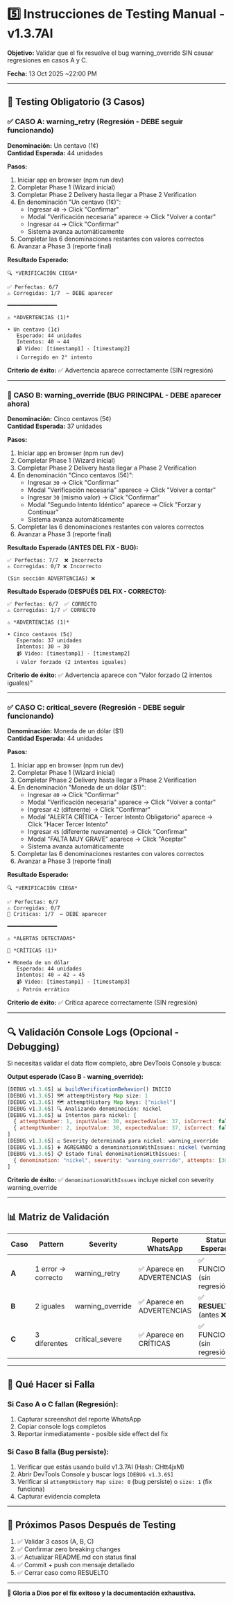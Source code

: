 # 5️⃣ Instrucciones de Testing Manual - v1.3.7AI

**Objetivo:** Validar que el fix resuelve el bug warning_override SIN causar regresiones en casos A y C.

**Fecha:** 13 Oct 2025 ~22:00 PM

---

## 🎯 Testing Obligatorio (3 Casos)

### ✅ CASO A: warning_retry (Regresión - DEBE seguir funcionando)

**Denominación:** Un centavo (1¢)  
**Cantidad Esperada:** 44 unidades

**Pasos:**
1. Iniciar app en browser (npm run dev)
2. Completar Phase 1 (Wizard inicial)
3. Completar Phase 2 Delivery hasta llegar a Phase 2 Verification
4. En denominación "Un centavo (1¢)":
   - Ingresar `40` → Click "Confirmar"
   - Modal "Verificación necesaria" aparece → Click "Volver a contar"
   - Ingresar `44` → Click "Confirmar"
   - Sistema avanza automáticamente
5. Completar las 6 denominaciones restantes con valores correctos
6. Avanzar a Phase 3 (reporte final)

**Resultado Esperado:**
```
🔍 *VERIFICACIÓN CIEGA*

✅ Perfectas: 6/7
⚠️ Corregidas: 1/7  ← DEBE aparecer

━━━━━━━━━━━━━━━━

⚠️ *ADVERTENCIAS (1)*

• Un centavo (1¢)
   Esperado: 44 unidades
   Intentos: 40 → 44
   📹 Video: [timestamp1] - [timestamp2]
   ℹ️ Corregido en 2° intento
```

**Criterio de éxito:** ✅ Advertencia aparece correctamente (SIN regresión)

---

### 🔴 CASO B: warning_override (BUG PRINCIPAL - DEBE aparecer ahora)

**Denominación:** Cinco centavos (5¢)  
**Cantidad Esperada:** 37 unidades

**Pasos:**
1. Iniciar app en browser (npm run dev)
2. Completar Phase 1 (Wizard inicial)
3. Completar Phase 2 Delivery hasta llegar a Phase 2 Verification
4. En denominación "Cinco centavos (5¢)":
   - Ingresar `30` → Click "Confirmar"
   - Modal "Verificación necesaria" aparece → Click "Volver a contar"
   - Ingresar `30` (mismo valor) → Click "Confirmar"
   - Modal "Segundo Intento Idéntico" aparece → Click "Forzar y Continuar"
   - Sistema avanza automáticamente
5. Completar las 6 denominaciones restantes con valores correctos
6. Avanzar a Phase 3 (reporte final)

**Resultado Esperado (ANTES DEL FIX - BUG):**
```
✅ Perfectas: 7/7  ❌ Incorrecto
⚠️ Corregidas: 0/7 ❌ Incorrecto

(Sin sección ADVERTENCIAS) ❌
```

**Resultado Esperado (DESPUÉS DEL FIX - CORRECTO):**
```
✅ Perfectas: 6/7  ✅ CORRECTO
⚠️ Corregidas: 1/7 ✅ CORRECTO

⚠️ *ADVERTENCIAS (1)*

• Cinco centavos (5¢)
   Esperado: 37 unidades
   Intentos: 30 → 30
   📹 Video: [timestamp1] - [timestamp2]
   ℹ️ Valor forzado (2 intentos iguales)
```

**Criterio de éxito:** ✅ Advertencia aparece con "Valor forzado (2 intentos iguales)"

---

### ✅ CASO C: critical_severe (Regresión - DEBE seguir funcionando)

**Denominación:** Moneda de un dólar ($1)  
**Cantidad Esperada:** 44 unidades

**Pasos:**
1. Iniciar app en browser (npm run dev)
2. Completar Phase 1 (Wizard inicial)
3. Completar Phase 2 Delivery hasta llegar a Phase 2 Verification
4. En denominación "Moneda de un dólar ($1)":
   - Ingresar `40` → Click "Confirmar"
   - Modal "Verificación necesaria" aparece → Click "Volver a contar"
   - Ingresar `42` (diferente) → Click "Confirmar"
   - Modal "ALERTA CRÍTICA - Tercer Intento Obligatorio" aparece → Click "Hacer Tercer Intento"
   - Ingresar `45` (diferente nuevamente) → Click "Confirmar"
   - Modal "FALTA MUY GRAVE" aparece → Click "Aceptar"
   - Sistema avanza automáticamente
5. Completar las 6 denominaciones restantes con valores correctos
6. Avanzar a Phase 3 (reporte final)

**Resultado Esperado:**
```
🔍 *VERIFICACIÓN CIEGA*

✅ Perfectas: 6/7
⚠️ Corregidas: 0/7
🔴 Críticas: 1/7  ← DEBE aparecer

━━━━━━━━━━━━━━━━

⚠️ *ALERTAS DETECTADAS*

🔴 *CRÍTICAS (1)*

• Moneda de un dólar
   Esperado: 44 unidades
   Intentos: 40 → 42 → 45
   📹 Video: [timestamp1] - [timestamp3]
   ⚠️ Patrón errático
```

**Criterio de éxito:** ✅ Crítica aparece correctamente (SIN regresión)

---

## 🔍 Validación Console Logs (Opcional - Debugging)

Si necesitas validar el data flow completo, abre DevTools Console y busca:

**Output esperado (Caso B - warning_override):**
```javascript
[DEBUG v1.3.6S] 📊 buildVerificationBehavior() INICIO
[DEBUG v1.3.6S] 🗺️ attemptHistory Map size: 1
[DEBUG v1.3.6S] 🗺️ attemptHistory Map keys: ["nickel"]
[DEBUG v1.3.6S] 🔍 Analizando denominación: nickel
[DEBUG v1.3.6S] 📊 Intentos para nickel: [
  { attemptNumber: 1, inputValue: 30, expectedValue: 37, isCorrect: false, ... },
  { attemptNumber: 2, inputValue: 30, expectedValue: 37, isCorrect: false, ... }
]
[DEBUG v1.3.6S] ⚖️ Severity determinada para nickel: warning_override
[DEBUG v1.3.6S] ➕ AGREGANDO a denominationsWithIssues: nickel (warning_override)
[DEBUG v1.3.6S] 📋 Estado final denominationsWithIssues: [
  { denomination: "nickel", severity: "warning_override", attempts: [30, 30] }
]
```

**Criterio de éxito:** ✅ `denominationsWithIssues` incluye nickel con severity warning_override

---

## 📊 Matriz de Validación

| Caso | Pattern | Severity | Reporte WhatsApp | Status Esperado |
|------|---------|----------|------------------|-----------------|
| **A** | 1 error → correcto | warning_retry | ✅ Aparece en ADVERTENCIAS | ✅ FUNCIONA (sin regresión) |
| **B** | 2 iguales | warning_override | ✅ Aparece en ADVERTENCIAS | ✅ **RESUELTO** (antes ❌) |
| **C** | 3 diferentes | critical_severe | ✅ Aparece en CRÍTICAS | ✅ FUNCIONA (sin regresión) |

---

## 🚨 Qué Hacer si Falla

### Si Caso A o C fallan (Regresión):
1. Capturar screenshot del reporte WhatsApp
2. Copiar console logs completos
3. Reportar inmediatamente - posible side effect del fix

### Si Caso B falla (Bug persiste):
1. Verificar que estás usando build v1.3.7AI (Hash: CHtt4jxM)
2. Abrir DevTools Console y buscar logs `[DEBUG v1.3.6S]`
3. Verificar si `attemptHistory Map size: 0` (bug persiste) o `size: 1` (fix funciona)
4. Capturar evidencia completa

---

## 🎯 Próximos Pasos Después de Testing

1. ✅ Validar 3 casos (A, B, C)
2. ✅ Confirmar zero breaking changes
3. ✅ Actualizar README.md con status final
4. ✅ Commit + push con mensaje detallado
5. ✅ Cerrar caso como RESUELTO

---

**🙏 Gloria a Dios por el fix exitoso y la documentación exhaustiva.**
